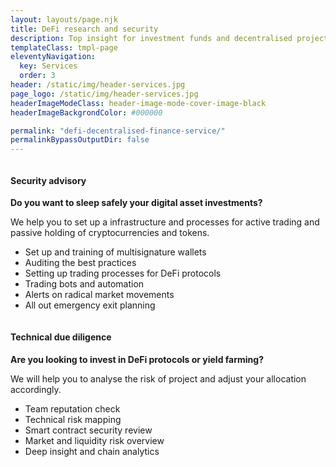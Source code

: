 ```yaml
---
layout: layouts/page.njk
title: DeFi research and security
description: Top insight for investment funds and decentralised projects
templateClass: tmpl-page
eleventyNavigation:
  key: Services
  order: 3
header: /static/img/header-services.jpg
page_logo: /static/img/header-services.jpg
headerImageModeClass: header-image-mode-cover-image-black
headerImageBackgrondColor: #000000

permalink: "defi-decentralised-finance-service/"
permalinkBypassOutputDir: false
---
```


<section class="card-deck-home card-deck-services">
  <div class="card-deck mb-2">
    <div class="card">
        <div class="view overlay">
          <img src="{{ '/static/img/service-equity-crowdfunding.jpg'|url }}" class="card-img-top" alt="">
        </div>
        <div class="card-body">
            <h4>Security advisory</h5>
            <div class="card-middle">
              <p>
                <strong>Do you want to sleep safely your digital asset investments?</strong>
              </p>
              <p>
                  We help you to set up a infrastructure and processes for active trading
                  and passive holding of cryptocurrencies and tokens.
              </p>
              <ul>
                <li>Set up and training of multisignature wallets</li>
                <li>Auditing the best practices</li>
                <li>Setting up trading processes for DeFi protocols</li>
                <li>Trading bots and automation</li>
                <li>Alerts on radical market movements</li>
                <li>All out emergency exit planning</li>
              </ul>
            </div>
        </div>
    </div>
    <div class="card">
        <div class="view overlay">
          <img src="{{ '/static/img/service-investment-warden.jpg'|url }}" class="card-img-top" alt="">
        </div>
        <div class="card-body">
            <h4>Technical due diligence</h5>
            <p>
              <strong>
              Are you looking to invest in DeFi protocols or yield farming?
              </strong>
            </p>
            <p>
              We will help you to analyse the risk of project and
              adjust your allocation accordingly.
            </p>
            <ul>
              <li>
                Team reputation check
              </li>
              <li>
                Technical risk mapping
              </li>
              <li>
                Smart contract security review
              </li>
              <li>
                Market and liquidity risk overview
              </li>
              <li>
                Deep insight and chain analytics
              </li>
            </ul>
        </div>
      </div>
    </div>
  </div>
</section>